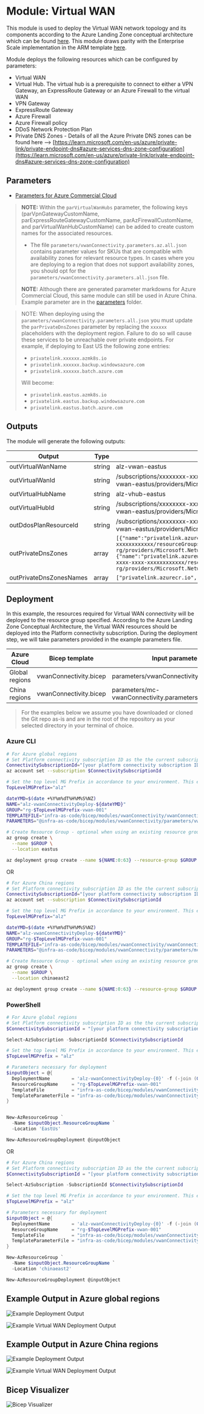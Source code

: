 # Module:  Virtual WAN

This module is used to deploy the Virtual WAN network topology and its components according to the Azure Landing Zone conceptual architecture which can be found [here](https://learn.microsoft.com/en-us/azure/cloud-adoption-framework/ready/azure-best-practices/virtual-wan-network-topology). This module draws parity with the Enterprise Scale implementation in the ARM template [here](https://github.com/Azure/Enterprise-Scale/blob/main/eslzArm/subscriptionTemplates/vwan-connectivity.json).

Module deploys the following resources which can be configured by parameters:

- Virtual WAN
- Virtual Hub. The virtual hub is a prerequisite to connect to either a VPN Gateway, an ExpressRoute Gateway or an Azure Firewall to the virtual WAN
- VPN Gateway
- ExpressRoute Gateway
- Azure Firewall
- Azure Firewall policy
- DDoS Network Protection Plan
- Private DNS Zones - Details of all the Azure Private DNS zones can be found here --> [https://learn.microsoft.com/en-us/azure/private-link/private-endpoint-dns#azure-services-dns-zone-configuration](https://learn.microsoft.com/en-us/azure/private-link/private-endpoint-dns#azure-services-dns-zone-configuration)

## Parameters

- [Parameters for Azure Commercial Cloud](generateddocs/vwanConnectivity.bicep.md)

> **NOTE:** Within the `parVirtualWanHubs` parameter, the following keys (parVpnGatewayCustomName, parExpressRouteGatewayCustomName, parAzFirewallCustomName, and parVirtualWanHubCustomName) can be added to create custom names for the associated resources.
>
> - The file `parameters/vwanConnectivity.parameters.az.all.json` contains parameter values for SKUs that are compatible with availability zones for relevant resource types. In cases where you are deploying to a region that does not support availability zones, you should opt for the `parameters/vwanConnectivity.parameters.all.json` file.
>
> **NOTE:** Although there are generated parameter markdowns for Azure Commercial Cloud, this same module can still be used in Azure China. Example parameter are in the [parameters](./parameters/) folder.

<!-- markdownlint-disable -->
> NOTE: When deploying using the `parameters/vwanConnectivity.parameters.all.json` you must update the `parPrivateDnsZones` parameter by replacing the `xxxxxx` placeholders with the deployment region. Failure to do so will cause these services to be unreachable over private endpoints.
> For example, if deploying to East US the following zone entries:
> - `privatelink.xxxxxx.azmk8s.io`
> - `privatelink.xxxxxx.backup.windowsazure.com`
> - `privatelink.xxxxxx.batch.azure.com`
>
> Will become:
> - `privatelink.eastus.azmk8s.io`
> - `privatelink.eastus.backup.windowsazure.com`
> - `privatelink.eastus.batch.azure.com`
<!-- markdownlint-restore -->

## Outputs

The module will generate the following outputs:

| Output                | Type   | Example                                                                                                                                                                                                  |
| --------------------- | ------ | -------------------------------------------------------------------------------------------------------------------------------------------------------------------------------------------------------- |
| outVirtualWanName     | string | alz-vwan-eastus                                                                                                                                                                                          |
| outVirtualWanId       | string | /subscriptions/xxxxxxxx-xxxx-xxxx-xxxx-xxxxxxxxxxxx/resourceGroups/alz-vwan-eastus/providers/Microsoft.Network/virtualWans/alz-vwan-eastus                                                               |
| outVirtualHubName     | string | alz-vhub-eastus                                                                                                                                                                                          |
| outVirtualHubId       | string | /subscriptions/xxxxxxxx-xxxx-xxxx-xxxx-xxxxxxxxxxxx/resourceGroups/alz-vwan-eastus/providers/Microsoft.Network/virtualHubs/alz-vhub-eastus                                                               |
| outDdosPlanResourceId | string | /subscriptions/xxxxxxxx-xxxx-xxxx-xxxx-xxxxxxxxxxxx/resourceGroups/alz-vwan-eastus/providers/Microsoft.Network/ddosProtectionPlans/alz-ddos-plan                                                         |
| outPrivateDnsZones        | array  | `[{"name":"privatelink.azurecr.io","id":"/subscriptions/xxxxxxxx-xxxx-xxxx-xxxx-xxxxxxxxxxxx/resourceGroups/net-lz-spk-eastus-rg/providers/Microsoft.Network/privateDnsZones/privatelink.azurecr.io"},{"name":"privatelink.azurewebsites.net","id":"/subscriptions/xxxxxxxx-xxxx-xxxx-xxxx-xxxxxxxxxxxx/resourceGroups/net-lz-spk-eastus-rg/providers/Microsoft.Network/privateDnsZones/privatelink.azurewebsites.net"}]` |
| outPrivateDnsZonesNames  | array  | `["privatelink.azurecr.io", "privatelink.azurewebsites.net"]` |

## Deployment

In this example, the resources required for Virtual WAN connectivity will be deployed to the resource group specified. According to the Azure Landing Zone Conceptual Architecture, the Virtual WAN resources should be deployed into the Platform connectivity subscription. During the deployment step, we will take parameters provided in the example parameters file.

 | Azure Cloud    | Bicep template         | Input parameters file                             |
 | -------------- | ---------------------- | ------------------------------------------------- |
 | Global regions | vwanConnectivity.bicep | parameters/vwanConnectivity.parameters.all.json    |
 | China regions  | vwanConnectivity.bicep | parameters/mc-vwanConnectivity.parameters.all.json |

> For the examples below we assume you have downloaded or cloned the Git repo as-is and are in the root of the repository as your selected directory in your terminal of choice.

### Azure CLI
```bash
# For Azure global regions
# Set Platform connectivity subscription ID as the the current subscription
ConnectivitySubscriptionId="[your platform connectivity subscription ID]"
az account set --subscription $ConnectivitySubscriptionId

# Set the top level MG Prefix in accordance to your environment. This example assumes default 'alz'.
TopLevelMGPrefix="alz"

dateYMD=$(date +%Y%m%dT%H%M%S%NZ)
NAME="alz-vwanConnectivityDeploy-${dateYMD}"
GROUP="rg-$TopLevelMGPrefix-vwan-001"
TEMPLATEFILE="infra-as-code/bicep/modules/vwanConnectivity/vwanConnectivity.bicep"
PARAMETERS="@infra-as-code/bicep/modules/vwanConnectivity/parameters/vwanConnectivity.parameters.all.json"

# Create Resource Group - optional when using an existing resource group
az group create \
  --name $GROUP \
  --location eastus

az deployment group create --name ${NAME:0:63} --resource-group $GROUP --template-file $TEMPLATEFILE --parameters $PARAMETERS
```
OR
```bash
# For Azure China regions
# Set Platform connectivity subscription ID as the the current subscription
ConnectivitySubscriptionId="[your platform connectivity subscription ID]"
az account set --subscription $ConnectivitySubscriptionId

# Set the top level MG Prefix in accordance to your environment. This example assumes default 'alz'.
TopLevelMGPrefix="alz"

dateYMD=$(date +%Y%m%dT%H%M%S%NZ)
NAME="alz-vwanConnectivityDeploy-${dateYMD}"
GROUP="rg-$TopLevelMGPrefix-vwan-001"
TEMPLATEFILE="infra-as-code/bicep/modules/vwanConnectivity/vwanConnectivity.bicep"
PARAMETERS="@infra-as-code/bicep/modules/vwanConnectivity/parameters/mc-vwanConnectivity.parameters.all.json"

# Create Resource Group - optional when using an existing resource group
az group create \
  --name $GROUP \
  --location chinaeast2

az deployment group create --name ${NAME:0:63} --resource-group $GROUP --template-file $TEMPLATEFILE --parameters $PARAMETERS
```

### PowerShell

```powershell
# For Azure global regions
# Set Platform connectivity subscription ID as the the current subscription
$ConnectivitySubscriptionId = "[your platform connectivity subscription ID]"

Select-AzSubscription -SubscriptionId $ConnectivitySubscriptionId

# Set the top level MG Prefix in accordance to your environment. This example assumes default 'alz'.
$TopLevelMGPrefix = "alz"

# Parameters necessary for deployment
$inputObject = @{
  DeploymentName        = 'alz-vwanConnectivityDeploy-{0}' -f (-join (Get-Date -Format 'yyyyMMddTHHMMssffffZ')[0..63])
  ResourceGroupName     = "rg-$TopLevelMGPrefix-vwan-001"
  TemplateFile          = "infra-as-code/bicep/modules/vwanConnectivity/vwanConnectivity.bicep"
  TemplateParameterFile = "infra-as-code/bicep/modules/vwanConnectivity/parameters/vwanConnectivity.parameters.all.json"
}


New-AzResourceGroup `
  -Name $inputObject.ResourceGroupName `
  -Location 'EastUs'

New-AzResourceGroupDeployment @inputObject
```
OR
```powershell
# For Azure China regions
# Set Platform connectivity subscription ID as the the current subscription
$ConnectivitySubscriptionId = "[your platform connectivity subscription ID]"

Select-AzSubscription -SubscriptionId $ConnectivitySubscriptionId

# Set the top level MG Prefix in accordance to your environment. This example assumes default 'alz'.
$TopLevelMGPrefix = "alz"

# Parameters necessary for deployment
$inputObject = @{
  DeploymentName        = 'alz-vwanConnectivityDeploy-{0}' -f (-join (Get-Date -Format 'yyyyMMddTHHMMssffffZ')[0..63])
  ResourceGroupName     = "rg-$TopLevelMGPrefix-vwan-001"
  TemplateFile          = "infra-as-code/bicep/modules/vwanConnectivity/vwanConnectivity.bicep"
  TemplateParameterFile = "infra-as-code/bicep/modules/vwanConnectivity/parameters/mc-vwanConnectivity.parameters.all.json"
}

New-AzResourceGroup `
  -Name $inputObject.ResourceGroupName `
  -Location 'chinaeast2'

New-AzResourceGroupDeployment @inputObject
  ```
## Example Output in Azure global regions

![Example Deployment Output](media/exampleDeploymentOutputConnectivity.png "Example Deployment Output in Azure global regions")

![Example Virtual WAN Deployment Output](media/exampleDeploymentOutput.png "Example Virtual WAN Deployment Output in Azure global regions")

## Example Output in Azure China regions
![Example Deployment Output](media/mc-exampleDeploymentOutputConnectivity.png "Example Deployment Output in Azure China")

![Example Virtual WAN Deployment Output](media/mc-exampleDeploymentOutput.png "Example Virtual WAN Deployment Output in Azure China")

## Bicep Visualizer

![Bicep Visualizer](media/bicepVisualizer.png "Bicep Visualizer")
